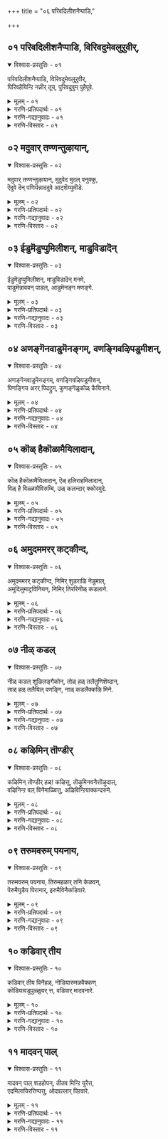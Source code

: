+++
title = "०६ परिवदिलीशनैप्पाडि,"

+++


## ०१ परिवदिलीशनैप्पाडि, विरिवदुमेवलुऱुवीर्,

<details open><summary>विश्वास-प्रस्तुतिः - ०१</summary>

परिवदिलीशनैप्पाडि, विरिवदुमेवलुऱुवीर्,  
पिरिवहैयिन्ऱि नन्नीर् तूय्, पुरिवदुवुम् पुहैपूवे.
</details>

<details><summary>मूलम् - ०१</summary>

परिवदिलीशनैप्पाडि, विरिवदुमेवलुऱुवीर्,  
पिरिवहैयिन्ऱि नन्नीर् तूय्, पुरिवदुवुम् पुहैपूवे.
</details>

<details><summary>गरणि-प्रतिपदार्थः - ०१</summary>

परिवदु इल् = क्लेशगळिल्लद, ईशनै = सर्वेश्वरनन्नु, पाडि = स्तुतिसि, विरिवदु = स्वरूपविकासवन्नु, मेवल् = पडॆयबेकॆम्ब, उऱुवीर् = आसक्तियुळ्ळवरे, पिरिवहै इन्ऱि = \(सर्वेश्वरनन्नु\) अगलुव बगॆयन्नु इल्लदन्तॆये, नल्नीर् = उत्तमवाद तीर्थवन्नु, तूय् = समर्पिसि, पुरिवदुवुम् = तरुवाय समर्पिसतक्कद्दु, पुहै = धूपवू, पूवे = हूवे. 
</details>

<details><summary>गरणि-गद्यानुवादः - ०१</summary>

क्लेशगळिल्लद सर्वेश्वरनन्नु स्तुतिसि स्वरूपविकासवन्नु पडॆयबेकॆम्ब आसक्तियुळ्ळवरे, सर्वेश्वरनन्नु अगलुव रीतियिल्लदन्तॆये उत्तमवाद तीर्थवन्नु समर्पिसि, अदर तरुवाय् \(नीवु\) समर्पिसतक्कद्दु धूप मत्तु हूवन्ने. 
</details>

<details><summary>गरणि-विस्तारः - ०१</summary>

आळ्वाररु हेळुत्तारॆ- सर्वेश्वरनाद भगवन्तनु स्वपरिपूर्णनु. आनन्दस्वरूपनु. अवनिगॆ याव बगॆय क्लेशवू इल्ल. आ स्वामियन्नु पडॆदुकॊळ्ळुवुदु, मत्तु अवनन्नगलदन्तॆ अवन समीपदल्लिये इद्दुकॊण्डु, अवन सेवॆयल्लि तॊडगुवुदु चेतननिगॆ इरबेकाद मुख्यगुरि. ई गुरियन्नु साधिसिकॊळ्ळुवुदक्कॆ भगवन्त कृपॆगॆ पात्ररागबेकु. अदक्कॆ भगवन्तनन्नु पूजिसबेकु. इदु कष्टद कॆलसवे अल्ल. भगवन्तनु अत्यन्त सुलभनु. भक्ति आदरगळिन्द, स्वामिगॆ परिशुद्धवाद तीर्थवन्नु समर्पिसि, आ तरुवाय, धूपवन्नू, पुष्पवन्नू अर्पिसिदरॆ साकु. इष्टरिन्दले भगवन्तनु सम्प्रीतनागुत्तानॆ. भक्तनिगॆ अनुग्रहिसुत्तानॆ. भक्तनु तप्पदॆ उद्धारगॊळ्ळुत्तानॆ.
</details>

## ०२ मदुवार् तण्णन्तुऴायान्,

<details open><summary>विश्वास-प्रस्तुतिः - ०२</summary>

मदुवार् तण्णन्तुऴायान्, मुदुवेद मुदल् वनुक्कु,  
ऎदुवे दॆन् पणियॆन्नाददुवे आट्शॆय्युमीडे.
</details>

<details><summary>मूलम् - ०२</summary>

मदुवार् तण्णन्तुऴायान्, मुदुवेद मुदल् वनुक्कु,  
ऎदुवे दॆन् पणियॆन्नाददुवे आट्शॆय्युमीडे.
</details>

<details><summary>गरणि-प्रतिपदार्थः - ०२</summary>

मदु आर् = जेनु तुम्बिरुव, तण् = तम्पाद, अम् = सॊबगिन, तुऴायान् = तुलसिय हारवन्नु धरिसिदवनाद, मुदु = पुरातनवाद \(अनादियाद\) वेदम् = वेदगळ, मुदल् वनुक्कू = आदियागिरुव सर्वेश्वरनिगॆ, ऎदु = यावुदु, एदु = एतक्कॆ? हेगॆ? ऎन्नादु = ऎन्नदॆ,अदुवे = अदे \(ऎन्नाददुवे = ऎन्नदॆ इरुवुदे\), आळ् शॆय्युम् = सेवॆ माडुवुदक्कॆ, ईडे = सरिसमनादद्दु. 
</details>

<details><summary>गरणि-गद्यानुवादः - ०२</summary>

तम्पागि, जेनु तुम्बिद, सॊबगिन तुलसिय हारवन्नु धरिसिरुव, अनादियाद वेदगळ मूलकारणनाद सर्वेश्वरनिगॆ यावुदु? एकॆ? हेगॆ? ऎन्नदॆ इरुवुदे \(यावुदु आगुवुदो अदन्ने\) अवन सेवॆगॆ सरिसमवॆन्नतक्कद्दु.
</details>

<details><summary>गरणि-विस्तारः - ०२</summary>

भगवन्तन कॊरळल्लि तम्पाद, मधुरवाद, परिमळिसुव, ऎन्दॆन्दिगू बाडदिरुव सुन्दरवाद तुलसिय हारविरुत्तदॆ. अनादियाद वेदगळिगॆ मूलकारणनादवनू, अवुगळिन्द प्रतिपादितनागुववनू आ सर्वेश्वरने. आदरॆ, भगवन्तनु अत्यन्त सुलभनु. अवनन्नु बहळ सुलभवागि तृप्तिपडिसबहुदु. भक्तियिन्द स्वामिगॆ एनन्नु बेकादरू समर्पिसबहुदु. ऒन्दु हू, स्वल्पनीरु, अथवा ऒन्दु स्वल्प धूप - इवुगळिन्दले स्वामिगॆ तृप्तियुण्टागुत्तदॆ. \(इदु मॊदलपाशुरद विषय\).

इन्नु सेवॆय विषय. भगवन्तनिगॆ याव बगॆय सेवॆयन्नु नडॆसबेकु? अदन्नेकॆ नडॆसबेकु? अदक्कॆ याव क्रमवन्नु अनुसरिसबेकु? ई रीतियल्लि योचिसुत्ता कालकळॆयबारदु. भगवन्तनॆ याव सेवॆयन्नादरू नडॆसबहुदु. नास्तिकर हागॆ, इदे विषयवन्नु योचिसुत्ता, ऎल्लवन्नू धिक्करिसदॆ अल्लगळॆयदॆ, सुम्मनॆ इद्दरू सह \(तटस्थरीतियल्लि इद्दरू सह\), अदु भगवन्तनिगॆ निजवागि सल्लिसबहुदाद सेवॆगॆ सरिसम ऎन्दु भाविसबहुदु.

ई पाशुरद रचनॆय विषयवॊन्दिदॆ. तिरुवाय् मॊऴियु दिव्यवाद ’अन्तादि’ रीतियल्लि रचितवागिदॆयष्टॆ. हिन्दिन पाशुरद कडॆय पदवे ई पाशुरद कडॆय पदवे ई पाशुरद प्रारम्भद पदवागबेकष्टॆ. ई कट्टु पाडु इल्लि भिन्नवादन्तॆ कण्डरू, अर्थवन्नु परिगणिसिदरॆ, ’अन्तादि’य रचनॆये इल्लियू इदॆ ऎन्नबहुदु.
</details>

## ०३ ईडुमॆडुप्पुमिलीशन्, माडुविडादॆन्

<details open><summary>विश्वास-प्रस्तुतिः - ०३</summary>

ईडुमॆडुप्पुमिलीशन्, माडुविडादॆन् मनमे,  
पाडुमॆन्नाववन् पाडल्, आडुमॆनङ्ग मणङ्गे.
</details>

<details><summary>मूलम् - ०३</summary>

ईडुमॆडुप्पुमिलीशन्, माडुविडादॆन् मनमे,  
पाडुमॆन्नाववन् पाडल्, आडुमॆनङ्ग मणङ्गे.
</details>

<details><summary>गरणि-प्रतिपदार्थः - ०३</summary>

ईडुम् = साटियू, ऎडुप्पुम् = दूरवागुवुदू, इल् = इल्लद, ईषन् = सर्वेश्वानिगॆ, माडु = साष्टाङ्गप्रणाममाडु \(अड्डबीळु\), विडादु = बिडबेड, ऎन् मनमे = नन्न मनस्से, पाडुम् = हाडुत्तदॆ, ऎन् ना = नन्न नालगॆ, अवन् = अवन, पाडल् = स्तुतियन्नु, आडुम् = आडुत्तदॆ \(कुणिदाडुत्तदॆ, तूगाडुत्तदॆ\), ऎन् अङ्गम् = अङ्गगळॆल्लवू \(मैयॆल्ला\), अणङ्गे = दैवावेशगॊण्डे. 
</details>

<details><summary>गरणि-गद्यानुवादः - ०३</summary>

नन्न मनस्से, सर्वेश्वरनु साटियिल्लदवनु. चेतननिन्द दूरवागुववनल्ल, अवनन्नु बिडबेड. अवनिगॆ अड्डबीळु. नन्न नालगॆ अवनन्नु स्तुतिसि हाडुत्तदॆ \(स्तुतिसुत्तदॆ\). नन्न अङ्गगळॆल्लवू \(मैयॆल्ला\) दैवावेशगॊण्डु कुणिदादुत्तदॆ. 
</details>

<details><summary>गरणि-विस्तारः - ०३</summary>

आळ्वाररु हेळुत्तारॆ- नन्न मनस्से, भगवन्तनु सर्वाधिकनु. गुणगळल्लू स्वभावदल्लू अवनिगॆ साटिये इल्ल, अवनु चेतननिन्द ऎन्दिगू दूरसरियुवुदिल्ल. अन्तर्यामियागिये इद्दानॆ. सौशील्यादि सकल कल्याणगुण परिपूर्णनाद ई सर्वेश्वरनन्नु बिडदॆ आश्रयिसु. अवनिगॆ अड्डबीळु. ऎल्ल विधदल्लू अवनिगॆ शरणागु. नोडु, नन्न नालिगॆ ऎडॆबिडदॆ भगवन्तन गुणगान माडुत्तिदॆ. नन्न अङ्गाङ्गगळॆल्लवू आवेशगॊण्डु कुणिदादुत्तिवॆ. नीनू सह अवुगळॊन्दिगॆ सहकरिसु. 

भगवन्तनत्त मै, इन्द्रियगळु, मनस्सु – ऎल्लवू ऒम्मुखवागि वर्तिसतॊडगिदरॆ चेतनन उद्धारवादन्तॆये.
</details>

## ०४ अणङ्गॆनवाडुमॆनङ्गम्, वणङ्गिवऴिपडुमीशन्,

<details open><summary>विश्वास-प्रस्तुतिः - ०४</summary>

अणङ्गॆनवाडुमॆनङ्गम्, वणङ्गिवऴिपडुमीशन्,  
पिणङ्गिय अरर् पिदट्रुम्, कुणङ्गॆळुकॊळ् कैयिनाने.
</details>

<details><summary>मूलम् - ०४</summary>

अणङ्गॆनवाडुमॆनङ्गम्, वणङ्गिवऴिपडुमीशन्,  
पिणङ्गिय अरर् पिदट्रुम्, कुणङ्गॆळुकॊळ् कैयिनाने.
</details>

<details><summary>गरणि-प्रतिपदार्थः - ०४</summary>

अणङ्गु ऎन = आवेशवो ऎम्बन्तॆ, आडुम् = आडुत्तदॆ, ऎन् अङ्गम् = नन्न मै, वणङ्गि = नमस्करिसि, वऴिपडुम् = पूजिसुवन्थ, ईशन् = ईशनन्नु, पिणङ्गि = \(परस्पर\)वाद विवादमाडुत्ता, अमरर्= अमररु \(नित्यसूरिगळु\), पिदट्रुम् = वटगुट्टुवन्थ कुणम् = कल्याणगुणगळिन्द, कॆऴु = शोभिसुव, कॊळ् हैयि नाने = सिद्धान्तगळुळ्ळवने.
</details>

<details><summary>गरणि-गद्यानुवादः - ०४</summary>

आवेशवो ऎम्बन्तॆ आडुत्तदॆ नन्न मै, नमस्करिसि पूजिसुवन्थ ईशनु, परस्पर वादविवाद माडुत्ता वटगुट्टुत्तिरुवन्थ कल्याणगुणगळिन्द शोभिसुव सिद्धान्तगळुळ्ळवने. 
</details>

<details><summary>गरणि-विस्तारः - ०४</summary>

आळ्वाररु हेळुत्तारॆ- मनस्से, भगवन्तन गुणस्वभावगळ अनुभववॆल्ल नन्न मैतुम्ब बन्दिदॆयो ऎम्बन्तॆ नन्न मै आडुत्तदॆ. नम्म सर्वेश्वरनु सकल कल्याणगुणपरिपूर्णनु. ई गुणगळ विषयदल्लिये नित्यसूरिगळल्लि परस्परवाद विवाद नडॆयुत्तदॆ. भगवन्तन परत्वगुणगळु हॆच्चे, सौलभ्यगुणगळु हॆच्चे ऎम्बुदे अवर चर्चॆ. स्वामिय ऒन्दॊन्दु गुणवन्नु ऎत्तिकॊण्डु, अदर हिरिमॆयेनॆन्दु कण्डुकॊण्डु, अदन्नु हॊगळिहाडुवुदरल्लि नित्यसूरिगळु नानु तानॆन्दु मुन्दॆ बीळुत्ता, तम्मतम्म हॆच्चुगारिकॆयन्नु तोरिकॊळ्ळुत्ता कालकळॆयुत्तारष्टॆ. मनस्से, गुण परिपूर्णनाद भगवन्तनिगॆ तन्न आश्रितरन्नु उद्धरिसुवुदे मुख्य सिद्धान्त, कण्डॆया\!
</details>

## ०५ कॊळ् हैकॊळामैयिलादान्,

<details open><summary>विश्वास-प्रस्तुतिः - ०५</summary>

कॊळ् हैकॊळामैयिलादान्, ऎळ् हलिराहमिलादान्,  
विळ् है विळ्ळामैविरुम्बि, उळ् कलन्दार् क्कोरमुदे.
</details>

<details><summary>मूलम् - ०५</summary>

कॊळ् हैकॊळामैयिलादान्, ऎळ् हलिराहमिलादान्,  
विळ् है विळ्ळामैविरुम्बि, उळ् कलन्दार् क्कोरमुदे.
</details>

<details><summary>गरणि-प्रतिपदार्थः - ०५</summary>

कॊळ् है = बरमाडिकॊळ्ळुवुदू, कॊळामै = स्वीकरिसदिरुवुदू, इलादान् = इल्लदवनू, ऎळ् हल् = द्वेषवागलि, इराहम् = रागवन्नागलि, इलादान् = इल्लदवनू, विळ् है = अगलिकॆयागलि, विळ्ळामै = अगलदिरुवुदागलि, इल्लद, विरुम्बि = आशॆयिन्द, उळ् कलन्दार् क्कू = अन्तरङ्गिकवागि तन्नन्नु\(तन्नॊडनॆ\) कूडिकॊण्डिरुववरिगॆ, ओर् अमुदे = साटियिल्लद अमृतस्वरूपने. 
</details>

<details><summary>गरणि-गद्यानुवादः - ०५</summary>

बरमाडिकॊळ्ळुवुदू, स्वीकरिसदिरुवुदू इल्लदवनू, द्वेषवागलि रागवागलि इल्लदवनू \(उपेक्षॆयागि\) अगलिकॆयू \(अपेक्षियू\) अगलदिरुवुदू इल्लद, आशॆयिन्द आन्तरङ्गिकवागि तन्नन्नु कूडिकॊण्डिरुववरिगॆ साटियिल्लद अमृतस्वरूपने. 
</details>

<details><summary>गरणि-विस्तारः - ०५</summary>

आळ्वाररु हेळुत्तारॆ- मनस्से, भगवन्तनन्नु एनॆन्दु अरितुकॊण्डिरुवॆ? स्वामियु ऎल्ल रीतियल्लू सर्वसमनु. अवनिगॆ याव बगॆय पक्षपातवू इल्ल. तन्नन्नु कोरुव भक्तनिगॆ गुणगळिवॆये, जाति रीति नीतिगळिवॆये इल्लवे ऎन्दु योचिसुवुदिल्ल. गुणविरुववनन्नु तन्नल्लिगॆ बरमाडिकॊळ्ळुवुदागलि, गुणविल्लदवनन्नु तन्निन्द दूरमाडुवुदागलि इल्ल. भक्तनन्नु कुरितु अवनिगॆ रागवू \(आशॆयू\) इल्ल- द्वेषवू इल्ल. आसक्तियिन्द लक्षिसुवुदिल्ल. भगवन्तनिगॆ बेकादद्दु इष्टुमात्रवे – यारु अत्याशॆयिन्द तन्नन्ने आश्रयिसुत्तानो, यारु आन्तरङ्गिकवागि तन्नॊडनॆ ऎडॆबिडदॆ कूडिकॊण्डिरबेकॆन्दु अपेक्षिसुत्तानो, आ भक्तनिगॆ मात्रवे भगवन्तनु साटियिल्लद अमृतदन्तॆ परम भोग्यनागिरुत्तानॆ. 

भक्तनादवनु परम प्रयोजनकारियाद भगवन्तनॊब्बनन्नल्लदॆ, अल्पप्रयोजनकारियाद बेरॆ यारन्नू आश्रयिसबारदु. आगले अवन दृढभक्तिगॆ तक्क प्रतिफलवाद परमपदवासवन्नू, नित्यकैङ्कर्यवन्नू भगवन्तनु दयॆ नीडुवुदु.
</details>

## ०६ अमुदममरर् कट्कीन्द,

<details open><summary>विश्वास-प्रस्तुतिः - ०६</summary>

अमुदममरर् कट्कीन्द, निमिर् शुडराऴि नॆडुमाल्,  
अमुदिलुमाट्रविनियन्, निमिर् तिररिनीळ् कडलाने.
</details>

<details><summary>मूलम् - ०६</summary>

अमुदममरर् कट्कीन्द, निमिर् शुडराऴि नॆडुमाल्,  
अमुदिलुमाट्रविनियन्, निमिर् तिररिनीळ् कडलाने.
</details>

<details><summary>गरणि-प्रतिपदार्थः - ०६</summary>

अमुदम् = अमृतवन्नु, अमरर् कट्कु = अमररिगॆ \(देवतॆगळिगॆ\), ईन्द = ऒदगिसिकॊट्टवनू, निमिर् = बॆळॆदु विस्तरिसुव, शुडर् = तीक्ष्णवाद तेजोमयवाद, आऴि = चक्रायुधवन्नु हिडिदवनू, नॆडुमाल् = सर्वेश्वरनादवनू, अमुदिलुम् = अमृतक्किन्तलू, आट्र = अधिकवाद, इनियन् = भोग्यनादवनू, निमिर् तिरै = ऎत्तरवाद अळॆगळुळ्ळ, नीळ् = विस्तारवाद, कडलाने = कडलल्लिरुववने. 
</details>

<details><summary>गरणि-गद्यानुवादः - ०६</summary>

अमृतवन्नु अमररिगॆ \(देवतॆगळिगॆ\) ऒदगिसिकॊट्टवनू, बॆळॆदु हरडुव तीक्ष्णवाद तेजोमयवाद चक्रायुधवन्नु हिडिदवनू, सर्वेश्वरनादवनू, अमृतक्किन्तलू अधिकवागि भोग्यनादवनू, ऎत्तरवाद अलॆगळुळ्ळ विस्तारवाद कडलल्लिरुववने. 
</details>

<details><summary>गरणि-विस्तारः - ०६</summary>

आळ्वाररु हेळुत्तारॆ- मनस्से, नीनु दृढवागि आश्रयिसबेकाद भगवन्तनन्नु कुरितु इन्नू स्पष्टवागि हेळुत्तेनॆ, केळु. भगवन्तन परमोपकारि, दानवरिन्द सङ्कटक्कॊळगागि, भगवन्तनल्लि मरॆहॊक्क देवतॆगळिगॆ, पाल्गडलन्ने कडॆदु, अमृतवन्नुण्टु माडि, अवरिगॆ उणिसि, अवरन्नु अमररन्नागिसिदनु. अवन कैयल्लि अद्वितीयवाद तेजस्सन्नु हरडुवन्थ, महातीक्ष्णवाद, ऎदुराळियन्नु तरिदु हाकुवन्थ चक्रायुधविदॆ. अवने सर्वेश्वर, अवनन्नु आश्रयिसुवुदु, अवन सेवॆयल्लि तॊडगुवुदु अखण्डवाद आनन्दवन्नुण्टुमाडुवुदरिन्दलू, अमरत्ववन्नु दॊरकिसिकॊडुवुदरिन्दलू, अवनु अमृतक्किन्तलू मधुरवागि, भोग्यवागिरुत्तानॆ, कण्डॆया\! 

भगवन्तनु परम उदारि. परमोपकारि. परमसमर्थ सर्वेश्वर. अत्यन्त भोग्य. अवनन्नु आश्रयिसि उद्धारगॊळ्ळलेबेकु.
</details>

## ०७ नीळ् कडल्

<details open><summary>विश्वास-प्रस्तुतिः - ०७</summary>

नीळ् कडल् शूऴिलङ्गैकोन्, तोळ् हळ् तलैतुणिशॆय्दान्,  
ताळ् हळ् तलैयिल् वणङ्गि, नाळ् कडलैक्कऴि मिने.
</details>

<details><summary>मूलम् - ०७</summary>

नीळ् कडल् शूऴिलङ्गैकोन्, तोळ् हळ् तलैतुणिशॆय्दान्,  
ताळ् हळ् तलैयिल् वणङ्गि, नाळ् कडलैक्कऴि मिने.
</details>

<details><summary>गरणि-प्रतिपदार्थः - ०७</summary>

नीळ् कडल् शूऴ् = विस्तारवाद कडलिन्द सुत्तुवरिद, इलङ्गै कोन् = लङ्कॆय राजन, तोळ् हळ् = तोळुगळन्नू, तलै = तलॆगळन्नू, तुणिशॆय्दान् = कत्तरिसि \(तुण्डरिसि\) हाकिदवन, ताळ् हळ् = तिरुवडिगळन्नु, तलैयिल् वणङ्गि = तलॆयिन्द नमस्करिसि, नाळ् कडलै = कालवॆम्ब कडलन्नु, कऴिमिने = दाटिरि.
</details>

<details><summary>गरणि-गद्यानुवादः - ०७</summary>

विस्तारवाद कडलिनिन्द सुत्तुवरिद लङ्कॆय राजन तोळुगळन्नू तलॆगळन्नू तुण्डरिसि हाकिदवन तिरुवडिगळिगॆ तलॆयिन्द नमस्करिसि कालवॆम्ब कडलन्नु दाटिरि. 
</details>

<details><summary>गरणि-विस्तारः - ०७</summary>

हिन्दिन पाशुरदल्लि भगवन्तन परत्व सौलभ्यगळन्नु कूडिसि हेळलायितु. ईग स्वामिय सामर्थ्य औदार्यगळन्नु कूडिसि हेळलागुवुदु. 

भगवन्तनु श्रीरामनागि, सामान्यमानवनन्तॆ, अवतरिसि, अप्रतिमशूरनॆनिसिद रावणासुरन हत्तु तलॆगळन्नू इप्पत्तु तोळुगळन्नू तन्न बिल्लुबाणगळ सहायदिन्दले तुण्डरिसि, अवनन्नू कॊन्दुहाकिदनु. दुष्टशिक्षण कार्यवन्नु नडॆसिदनु. 

आळ्वाररु हेळुत्तारॆ- मनस्से \(भक्तरे\), अत्यन्त नम्रतॆयिन्द भगवन्तन दिव्यतिरुवडिगळ मेलॆ तलॆयन्निरिसि, नमस्करिसि, परम उदारियाद स्वामियु निम्मन्नु कालवॆम्ब कडलिनिन्द पारुमाडि, अमररन्नागिसुत्तानॆ. 

कालवॆम्ब मितियिल्लद कडलन्नु दाटुवुदक्कॆ कालपुरुषन \(सर्वेश्वरन\) कृपादार्यवे बेकु.
</details>

## ०८ कऴिमिन् तॊण्डीर्

<details open><summary>विश्वास-प्रस्तुतिः - ०८</summary>

कऴिमिन् तॊण्डीर् हळ्\! कऴित्तु, तॊऴुमिनवनैत्तॊऴुदाल्,  
वऴिनिन्ऱ वल् विनैमाळ्वित्तु, अऴिविन्ऱियाक्कन्दरुमे.
</details>

<details><summary>मूलम् - ०८</summary>

कऴिमिन् तॊण्डीर् हळ्\! कऴित्तु, तॊऴुमिनवनैत्तॊऴुदाल्,  
वऴिनिन्ऱ वल् विनैमाळ्वित्तु, अऴिविन्ऱियाक्कन्दरुमे.
</details>

<details><summary>गरणि-प्रतिपदार्थः - ०८</summary>

कऴिमिन् = \(इन्द्रिय चापल्यवन्नु\) कळॆदुबिडि, तॊण्डीर् हळ् = भक्तरे, कऴत्तु = \(आ विषयान्तर सङ्गगळन्नु\) कळॆद \(तॊलगिसिद\) बळिक, तॊऴुमिन् = पूजिसि, अवनै = \(कृपाळुवाद\) भगवन्तनन्नु, तॊऴुत्ताल् = पूजिसिदरॆ \(सेवॆ माडिदरॆ\), वऴिनिन्ऱ = दारियल्लि निन्तिरुव, वल् विनै = प्रबलवाद पापगळन्नु माळ् वित्तु = नाशपडिसि, अऴिवु इन्ऱि = हाळागदॆ इरतक्क, आक्कम् = सम्पत्तन्नु, तरुमे = तन्दु कॊडुवुदु \(अल्लवे\!\) 
</details>

<details><summary>गरणि-गद्यानुवादः - ०८</summary>

भक्तरे, इन्द्रिय चापल्यवन्नु तॊलगिसि, आ विषयान्तर सङ्गगळन्नु तॊलगिसिद बळिक, भगवन्तनन्नु पूजिसि. पूजिसिदरॆ, \(जन्मद \) दारियल्लि \(काडु\) निन्तिरुव प्रबलवाद पापगळन्नु नाशपडिसि, हाळागदॆये इरतक्क सम्पत्तन्ने तन्दुकॊण्डुवुदु.
</details>

<details><summary>गरणि-विस्तारः - ०८</summary>

ई पाशुरदल्लि मुक्तिसम्पत्तन्नु चेतननु पडॆदुकॊळ्ळुवुदु हेगॆ ऎम्बुदन्नु हेळलागुत्तदॆ. 

इन्द्रियगळिगॆ वशवागिरुव मनस्सन्नु मॊदलु अवुगळिन्द बिडुगडॆ माडबेकु. हीगॆ शुद्धवाद मनस्सिनिन्द भगवन्तनन्नु पूजिसतॊडगुवुदु. इदरिन्द, जन्मजन्मदिन्दलू बहुकालदिन्द कूडिकॊण्डु बन्दिरुव प्रबलवाद पापगळ राशियॆल्लवू भस्मवागि होगुवुदु. मत्तु, ऎन्दॆन्दिगू हाळागदन्थ, शाश्वतवाद मुक्तियॆम्ब सम्पत्तु दॊरॆयुवुदु. मुक्तिगॆ हन्तगळु ऎष्टु सरळ\!
</details>

## ०९ तरुमवरुम् पयनाय,

<details open><summary>विश्वास-प्रस्तुतिः - ०९</summary>

तरुमवरुम् पयनाय, तिरुमहळार् तनि केळवन्,  
पॆरुमैयुडैय पिरानार्, इरुमैविनैकडिवारे.
</details>

<details><summary>मूलम् - ०९</summary>

तरुमवरुम् पयनाय, तिरुमहळार् तनि केळवन्,  
पॆरुमैयुडैय पिरानार्, इरुमैविनैकडिवारे.
</details>

<details><summary>गरणि-प्रतिपदार्थः - ०९</summary>

तरुम् = कॊडुत्तानॆ \(नीडुत्तानॆ\), अ अरुपयन् आय = अन्थ अपरूपवाद फलवादद्दन्नु, तिरुमहळार् = श्रीदेविय, तनि केळवन् = साटियिल्लद पतियु, पॆरुमै उडैय = सर्वेश्वरनु, इरुमै = ऎरडु रूपगळुळ्ळ, विनै = कर्मबन्धवन्नु, कडिवारे = कडिदु हाकुत्तानॆ. 
</details>

<details><summary>गरणि-गद्यानुवादः - ०९</summary>

श्रीदेविय साटियिल्लद पतियु अन्थ अपरूपवाद फलवादद्दन्नु नीडुत्तानॆ. उन्नत कीर्तियुळ्ळ सर्वेश्वरनु ऎरडु रूपगळुळ्ळ कर्मबन्धवन्नु कडिदुहाकुत्तानॆ. 
</details>

<details><summary>गरणि-विस्तारः - ०९</summary>

आळ्वाररु हेळुत्तारॆ- दयास्वरूपळे श्रीदेवि. आकॆगॆ भगवन्तनु साटियिल्लदन्त पतियागिद्दानॆ. ऎन्द मेलॆ, भगवन्तनु परिपूर्णनाद करुणामूर्तिये\! अवनन्नु आश्रयिसिदवरन्नु करुणिसुवुदरल्लि स्वामिय कीर्ति अत्यन्त हॆच्चिनदु. अवनु सर्वेश्वरनाद्दरिन्द, आश्रितरन्नु अवर पाप, पुण्यगळॆम्ब ऎरडु रूपगळ कर्मगळ बन्धनदिन्द तप्पिसुत्तानॆ. अल्लदॆ, अपरूपवाद मोक्षवॆम्ब सम्पत्तन्नू करुणिसुत्तानॆ. इदल्लवे भगवन्तन हिरिमॆ\!
</details>

## १० कडिवार् तीय

<details open><summary>विश्वास-प्रस्तुतिः - १०</summary>

कडिवार् तीय विनैहळ्, नॊडियारुमळवैक्कण्  
कॊडियावडुपुळ्ळुयर् त्त, वडिवार् मादवनारे.
</details>

<details><summary>मूलम् - १०</summary>

कडिवार् तीय विनैहळ्, नॊडियारुमळवैक्कण्  
कॊडियावडुपुळ्ळुयर् त्त, वडिवार् मादवनारे.
</details>

<details><summary>गरणि-प्रतिपदार्थः - १०</summary>

कडिवार् = कडुदुहाकुत्तारॆ, तीय = बलुक्रूरवाद, विनैहळ् = पापगळन्नु, नॊडि आरुम् अळवै कण् = क्षणवु पूरि आगुवुदरल्लिये, कॊडि आ = ध्वजवागि, अडु = शत्रुनाशकवाद, पुळ् = गरुडपक्षियन्नु, उयर् त्त = उन्नतगॊळिसिदवरू, वडिवु आर् = परिपूर्णसुन्दर शरीरियू आद, मादवनारे = श्रीपतियादवरे. 
</details>

<details><summary>गरणि-गद्यानुवादः - १०</summary>

बलुक्रूरवाद पापगळन्नु क्षणकालदल्लिये नाशमाडुववनू, शत्रुनाशकनाद गरुडनन्नु ध्वजवागि उन्नतगॊळिसिदवनू, परिपूर्णसुन्दर शरीरनू आदवनु श्रीपतियाद सर्वेश्वरने. 
</details>

<details><summary>गरणि-विस्तारः - १०</summary>

आळ्वाररु हेळुत्तारॆ- आश्रितरन्नु उद्धरिसुवुदरल्लि भगवन्तनु स्वल्पवू तडमाडुवुदिल्ल. कडुक्रूरवाद अवर पापराशियन्नॆल्ला क्षणमात्रदल्ले निर्नामगॊळिसुवनु. तन्न आश्रितरिगॆ शत्रुगळिन्द भयतॊन्दरॆगळु बरदन्तॆ शत्रुभयङ्करनाद गरुडनन्ने तन्न ध्वजवन्नागि माडिकॊण्डु ऎत्तरदल्लि कादिरिसिद्दानॆ. भगवन्तन रूपवादरो परिपूर्ण सुन्दरॆ. इन्थ विलक्षण सुन्दर रूपवन्नुळ्ळवनु लक्ष्मीदेविगॆ पतियाद माधवने\! भक्तरे \(मनस्से\), अत्याकर्षकनाद आ स्वामियन्नु दृढवागि आश्रयिसि, उद्दारगॊळ्ळलेबेकु.
</details>

## ११ मादवन् पाल्

<details open><summary>विश्वास-प्रस्तुतिः - ११</summary>

मादवन् पाल् शडहोपन्, तीतव मिन्ऱि युरैत्त,  
एदमिलायिरत्तिप्पत्तु, ओदवल्लार् पिऱवारे.
</details>

<details><summary>मूलम् - ११</summary>

मादवन् पाल् शडहोपन्, तीतव मिन्ऱि युरैत्त,  
एदमिलायिरत्तिप्पत्तु, ओदवल्लार् पिऱवारे.
</details>

<details><summary>गरणि-प्रतिपदार्थः - ११</summary>

मादवन् पाल् = लक्ष्मीनाथनाद सर्वेश्वरनन्नु कुरितु, शडहोपन् = शठगोपनु, तीदु = कॆट्टद्दु, अवम् = कॆलसक्कॆ बारद्दु, इन्ऱि= इल्लदन्तॆ, उरैत्त = हेळिद, एदम् = तप्पु \(नाश\), इल् = इल्लद, आयिरत्तु = ऒन्दु साविरदल्लि, इपत्तु = ई हत्तन्नु, ओद वल्लार् = अरितुकॊळ्ळबल्लवरु, पिऱवारे = \(मत्तॆ\) हुट्टुवुदे इल्ल. 
</details>

<details><summary>गरणि-गद्यानुवादः - ११</summary>

लक्ष्मीनाथनन्नु कुरितु शठगोपनु कॆट्टद्दू कॆलसक्कॆ बारद्दू इल्लदन्तॆ हेळिद तप्पु \(नाश\)विल्लद ऒन्दु साविरदल्लि ई हत्तन्नु अरितुकॊळ्ळबल्लवरु \(मत्तॆ\) हुट्टुवुदे इल्लदवरागुत्तारॆ.
</details>

<details><summary>गरणि-विस्तारः - ११</summary>

शठगोपनु \(नम्माळ्वाररु\) रचिसिरुव तिरुवाय् मॊऴि ऒन्दु साविर पाशुरगळुळ्ळद्दु. अवुगळॆल्लवू लक्ष्मीनाथनाद सर्वेश्वरनन्नु कुरितवे. हेळिरुवुदरल्लि स्वल्पवादरू लोपदोषगळिल्ल. ओदुगन मनस्सन्नु कॆडिसुव यावॊन्दु विषयवागलि, कॆलसक्कॆ बारद प्रयोजनविल्लद विषयवागलि ई साविर पाशुरगळल्लि इल्लवे इल्ल. इष्टे अल्लदॆ, इवु तप्पिल्लदन्तॆ सुज्ञानपूर्णवादवु. 

ई ऒन्दु साविर पाशुरगळल्लि ऒन्दु भागवागिरुव ई हत्तु पाशुरगळन्नु चॆन्नागि ओदि, अरितु, मनन माडि, अनुसरिसतक्कवरु मत्तॆ हुट्टुवुदिल्लवॆन्नुत्तारॆ आळ्वाररु. ऎन्दरॆ, इदु अवर पुनर्जन्मद सङ्कोलॆयन्नु कडिदु हाकुत्तदॆ. अवरु अमररागि, परमपदवासिगळागि शाश्वतानन्द सुखवन्ननुभविसुववरागुत्तारॆ. हीगिदॆ ई तिरुवाय् मॊऴिय फलश्रुति. 

ई पाशुरदल्लि मूरु पदगळन्नु, बहुमट्टिगॆ ऒन्दे अर्थबरुवन्थवुगळन्नु, बळसलागिदॆ ऎन्नबहुदु. 

’तीदु – ऎम्बुदक्कॆ ’तपु’, ’कॆडकु’ ’केडु’ ’सङ्कट’ ’तडॆ’ ’पाप’ ’मरण’ ’देह’ ऎन्दु मुन्तागि अर्थवागुत्तदॆ. 

’अवम् - - ऎम्बुदक्कॆ ’तप्पु’ ’कॆडकु’ \(कॆट्टद्दु\), ’प्रयोजनविल्लद्दु’, ’कॆलसक्कॆ बारद्दु’ – ऎन्दु अर्थवागुत्तदॆ. 

’एदम्’ – ऎम्बुदक्कॆ ’तप्पु’, केडु’, ’नाश’, ’सङ्कट’ – ऎन्दु अर्थवागुत्तदॆ. 

इवुगळल्लि युक्तवादद्दॆन्दु तोरिद हागॆ, अर्थवन्नु आरिसिकॊळ्ळलागिदॆ. इदर तप्पु-ऒप्पु, युक्तायुक्ततॆगळु ओदुगर विमर्शॆगॆ बिट्टद्दु.
</details>
